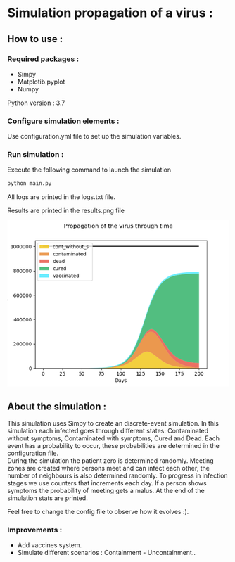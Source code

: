 # Simulation propagation of a virus :

## How to use : 

### Required packages :

- Simpy
- Matplotib.pyplot
- Numpy

Python version : 3.7

### Configure simulation elements :

Use configuration.yml file to set up the simulation variables.

### Run simulation :

Execute the following command to launch the simulation

```cmd
python main.py 
```
All logs are printed in the logs.txt file.

Results are printed in the results.png file

![Image](results.png)

## About the simulation :

This simulation uses Simpy to create an discrete-event simulation. 
In this simulation each infected goes through different states: 
Contaminated without symptoms, Contaminated with symptoms, Cured and Dead.
Each event has a probability to occur, these probabilities are determined
in the configuration file.\
During the simulation the patient zero is determined randomly. Meeting zones are created
where persons meet and can infect each other, the number of neighbours is also determined randomly.
To progress in infection stages we use counters that increments each day.
If a person shows symptoms the probability of meeting gets a malus. 
At the end of the simulation stats are printed.
     

Feel free to change the config file to observe how it evolves :).
### Improvements :

- Add vaccines system.
- Simulate different scenarios : Containment - Uncontainment..

   



